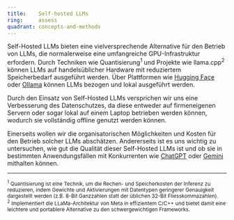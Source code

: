 ```yaml
---
title:    Self-hosted LLMs  
ring:     assess  
quadrant: concepts-and-methods
---
```


Self-Hosted LLMs bieten eine vielversprechende Alternative für den Betrieb von LLMs, die normalerweise eine umfangreiche
GPU-Infrastruktur erfordern. Durch Techniken wie Quantisierung<sup>1</sup> und Projekte wie llama.cpp<sup>2</sup> können
LLMs auf handelsüblicher Hardware mit reduziertem Speicherbedarf ausgeführt werden. Über Plattformen
wie [Hugging Face][hugging-face] oder [Ollama][ollama] können LLMs bezogen und lokal ausgeführt werden.

Durch den Einsatz von Self-Hosted LLMs versprichen wir uns eine Verbesserung des Datenschutzes, da diese entweder auf
firmeneigenen Servern oder sogar lokal auf einem Laptop betrieben werden können, wodurch sie vollständig offline genutzt
werden können.

Einerseits wollen wir die organisatorischen Möglichkeiten und Kosten für den Betrieb solcher LLMs abschätzen.
Andererseits ist es uns wichtig zu untersuchen, wie gut die Qualität dieser Self-Hosted LLMs ist und ob sie in
bestimmten Anwendungsfällen mit Konkurrenten wie [ChatGPT][chatGPT] oder [Gemini][gemini] mithalten können.

___
<small><sup>1</sup> Quantisierung ist eine Technik, um die Rechen- und Speicherkosten der Inferenz zu reduzieren, indem
Gewichte und Aktivierungen mit Datentypen geringerer Genauigkeit dargestellt werden (z.B. 8-Bit Ganzzahlen statt der
üblichen 32-Bit Fliesskommazahlen).</small><br>
<small><sup>2</sup> Implementiert die LLaMa-Architektur von Meta in effizientem C/C++ und bietet damit eine leichtere
und portablere Alternative zu den schwergewichtigen Frameworks.</small>

[hugging-face]: https://huggingface.co/
[ollama]: https://ollama.ai/
[chatGPT]: https://chat.openai.com/
[gemini]: https://gemini.google.com
